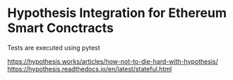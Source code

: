 # Hypothesis Integration for Ethereum Smart Conctracts
Tests are executed using pytest

https://hypothesis.works/articles/how-not-to-die-hard-with-hypothesis/
https://hypothesis.readthedocs.io/en/latest/stateful.html

